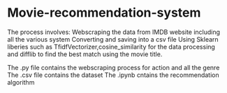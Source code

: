 # Movie-recommendation-system
The process involves:
Webscraping the data from IMDB website including all the various system
Converting and saving into a csv file
Using Sklearn liberies such as TfidfVectorizer,cosine_similarity for the data processing
and difflib to find the best match using the movie title.

The .py file contains the webscraping process for action and all the genre
The .csv file contains the dataset
The .ipynb cntains the recommendation algorithm
